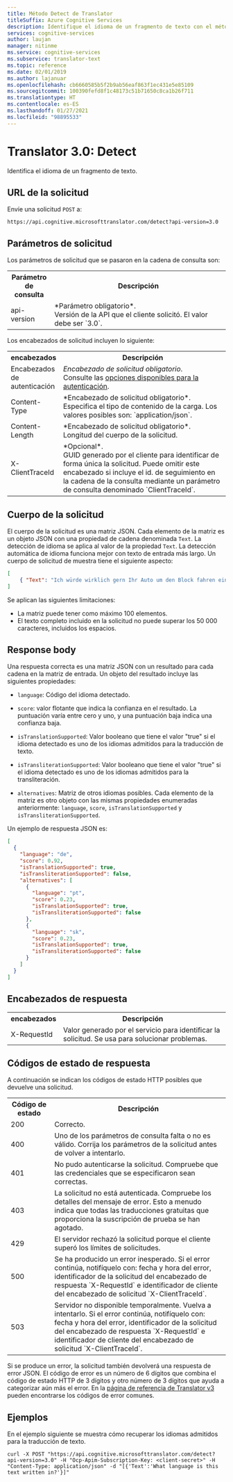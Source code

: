 ```yaml
---
title: Método Detect de Translator
titleSuffix: Azure Cognitive Services
description: Identifique el idioma de un fragmento de texto con el método Detect de Translator de Azure Cognitive Services.
services: cognitive-services
author: laujan
manager: nitinme
ms.service: cognitive-services
ms.subservice: translator-text
ms.topic: reference
ms.date: 02/01/2019
ms.author: lajanuar
ms.openlocfilehash: cb6660585b5f2b9ab56eaf863f1ec431e5e85109
ms.sourcegitcommit: 100390fefd8f1c48173c51b71650c8ca1b26f711
ms.translationtype: HT
ms.contentlocale: es-ES
ms.lasthandoff: 01/27/2021
ms.locfileid: "98895533"
---
```

# <a name="translator-30-detect"></a>Translator 3.0: Detect

Identifica el idioma de un fragmento de texto.

## <a name="request-url"></a>URL de la solicitud

Envíe una solicitud `POST` a:

```HTTP
https://api.cognitive.microsofttranslator.com/detect?api-version=3.0
```

## <a name="request-parameters"></a>Parámetros de solicitud

Los parámetros de solicitud que se pasaron en la cadena de consulta son:

<table width="100%">
  <th width="20%">Parámetro de consulta</th>
  <th>Descripción</th>
  <tr>
    <td>api-version</td>
    <td>*Parámetro obligatorio*.<br/>Versión de la API que el cliente solicitó. El valor debe ser `3.0`.</td>
  </tr>
</table> 

Los encabezados de solicitud incluyen lo siguiente:

<table width="100%">
  <th width="20%">encabezados</th>
  <th>Descripción</th>
  <tr>
    <td>Encabezados de autenticación</td>
    <td><em>Encabezado de solicitud obligatorio</em>.<br/>Consulte las <a href="/azure/cognitive-services/translator/reference/v3-0-reference#authentication">opciones disponibles para la autenticación</a>.</td>
  </tr>
  <tr>
    <td>Content-Type</td>
    <td>*Encabezado de solicitud obligatorio*.<br/>Especifica el tipo de contenido de la carga. Los valores posibles son: `application/json`.</td>
  </tr>
  <tr>
    <td>Content-Length</td>
    <td>*Encabezado de solicitud obligatorio*.<br/>Longitud del cuerpo de la solicitud.</td>
  </tr>
  <tr>
    <td>X-ClientTraceId</td>
    <td>*Opcional*.<br/>GUID generado por el cliente para identificar de forma única la solicitud. Puede omitir este encabezado si incluye el id. de seguimiento en la cadena de la consulta mediante un parámetro de consulta denominado `ClientTraceId`.</td>
  </tr>
</table> 

## <a name="request-body"></a>Cuerpo de la solicitud

El cuerpo de la solicitud es una matriz JSON. Cada elemento de la matriz es un objeto JSON con una propiedad de cadena denominada `Text`. La detección de idioma se aplica al valor de la propiedad `Text`. La detección automática de idioma funciona mejor con texto de entrada más largo. Un cuerpo de solicitud de muestra tiene el siguiente aspecto:

```json
[
    { "Text": "Ich würde wirklich gern Ihr Auto um den Block fahren ein paar Mal." }
]
```

Se aplican las siguientes limitaciones:

* La matriz puede tener como máximo 100 elementos.
* El texto completo incluido en la solicitud no puede superar los 50 000 caracteres, incluidos los espacios.

## <a name="response-body"></a>Response body

Una respuesta correcta es una matriz JSON con un resultado para cada cadena en la matriz de entrada. Un objeto del resultado incluye las siguientes propiedades:

  * `language`: Código del idioma detectado.

  * `score`: valor flotante que indica la confianza en el resultado. La puntuación varía entre cero y uno, y una puntuación baja indica una confianza baja.

  * `isTranslationSupported`: Valor booleano que tiene el valor "true" si el idioma detectado es uno de los idiomas admitidos para la traducción de texto.

  * `isTransliterationSupported`: Valor booleano que tiene el valor "true" si el idioma detectado es uno de los idiomas admitidos para la transliteración.
  
  * `alternatives`: Matriz de otros idiomas posibles. Cada elemento de la matriz es otro objeto con las mismas propiedades enumeradas anteriormente: `language`, `score`, `isTranslationSupported` y `isTransliterationSupported`.

Un ejemplo de respuesta JSON es:

```json
[
  {
    "language": "de",
    "score": 0.92,
    "isTranslationSupported": true,
    "isTransliterationSupported": false,
    "alternatives": [
      {
        "language": "pt",
        "score": 0.23,
        "isTranslationSupported": true,
        "isTransliterationSupported": false
      },
      {
        "language": "sk",
        "score": 0.23,
        "isTranslationSupported": true,
        "isTransliterationSupported": false
      }
    ]
  }
]
```

## <a name="response-headers"></a>Encabezados de respuesta

<table width="100%">
  <th width="20%">encabezados</th>
  <th>Descripción</th>
  <tr>
    <td>X-RequestId</td>
    <td>Valor generado por el servicio para identificar la solicitud. Se usa para solucionar problemas.</td>
  </tr>
</table> 

## <a name="response-status-codes"></a>Códigos de estado de respuesta

A continuación se indican los códigos de estado HTTP posibles que devuelve una solicitud. 

<table width="100%">
  <th width="20%">Código de estado</th>
  <th>Descripción</th>
  <tr>
    <td>200</td>
    <td>Correcto.</td>
  </tr>
  <tr>
    <td>400</td>
    <td>Uno de los parámetros de consulta falta o no es válido. Corrija los parámetros de la solicitud antes de volver a intentarlo.</td>
  </tr>
  <tr>
    <td>401</td>
    <td>No pudo autenticarse la solicitud. Compruebe que las credenciales que se especificaron sean correctas.</td>
  </tr>
  <tr>
    <td>403</td>
    <td>La solicitud no está autenticada. Compruebe los detalles del mensaje de error. Esto a menudo indica que todas las traducciones gratuitas que proporciona la suscripción de prueba se han agotado.</td>
  </tr>
  <tr>
    <td>429</td>
    <td>El servidor rechazó la solicitud porque el cliente superó los límites de solicitudes.</td>
  </tr>
  <tr>
    <td>500</td>
    <td>Se ha producido un error inesperado. Si el error continúa, notifíquelo con: fecha y hora del error, identificador de la solicitud del encabezado de respuesta `X-RequestId` e identificador de cliente del encabezado de solicitud `X-ClientTraceId`.</td>
  </tr>
  <tr>
    <td>503</td>
    <td>Servidor no disponible temporalmente. Vuelva a intentarlo. Si el error continúa, notifíquelo con: fecha y hora del error, identificador de la solicitud del encabezado de respuesta `X-RequestId` e identificador de cliente del encabezado de solicitud `X-ClientTraceId`.</td>
  </tr>
</table> 

Si se produce un error, la solicitud también devolverá una respuesta de error JSON. El código de error es un número de 6 dígitos que combina el código de estado HTTP de 3 dígitos y otro número de 3 dígitos que ayuda a categorizar aún más el error. En la [página de referencia de Translator v3](./v3-0-reference.md#errors) pueden encontrarse los códigos de error comunes. 

## <a name="examples"></a>Ejemplos

En el ejemplo siguiente se muestra cómo recuperar los idiomas admitidos para la traducción de texto.

```curl
curl -X POST "https://api.cognitive.microsofttranslator.com/detect?api-version=3.0" -H "Ocp-Apim-Subscription-Key: <client-secret>" -H "Content-Type: application/json" -d "[{'Text':'What language is this text written in?'}]"
```